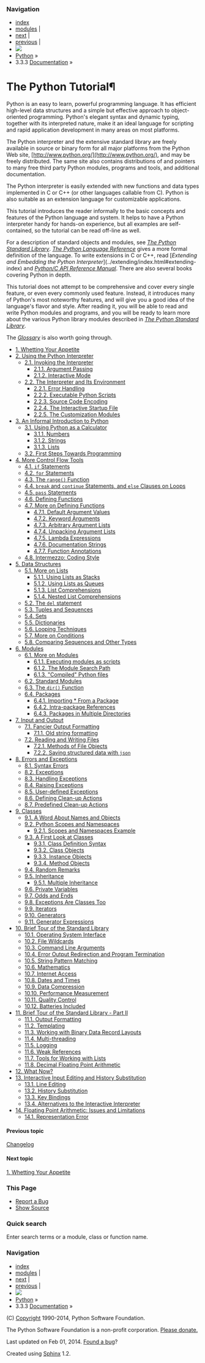 ### Navigation

  * [index](../genindex.html)
  * [modules](../py-modindex.html) |
  * [next](appetite.html) |
  * [previous](../whatsnew/changelog.html) |
  * ![](../_static/py.png)
  * [Python](http://www.python.org/) »
  * 3.3.3 [Documentation](../index.html) »

# The Python Tutorial¶

Python is an easy to learn, powerful programming language. It has efficient
high-level data structures and a simple but effective approach to object-
oriented programming. Python's elegant syntax and dynamic typing, together
with its interpreted nature, make it an ideal language for scripting and rapid
application development in many areas on most platforms.

The Python interpreter and the extensive standard library are freely available
in source or binary form for all major platforms from the Python Web site,
[http://www.python.org/](http://www.python.org/), and may be freely
distributed. The same site also contains distributions of and pointers to many
free third party Python modules, programs and tools, and additional
documentation.

The Python interpreter is easily extended with new functions and data types
implemented in C or C++ (or other languages callable from C). Python is also
suitable as an extension language for customizable applications.

This tutorial introduces the reader informally to the basic concepts and
features of the Python language and system. It helps to have a Python
interpreter handy for hands-on experience, but all examples are self-
contained, so the tutorial can be read off-line as well.

For a description of standard objects and modules, see [_The Python Standard
Library_](../library/index.html#library-index). [_The Python Language
Reference_](../reference/index.html#reference-index) gives a more formal
definition of the language. To write extensions in C or C++, read [_Extending
and Embedding the Python Interpreter_](../extending/index.html#extending-
index) and [_Python/C API Reference Manual_](../c-api/index.html#c-api-index).
There are also several books covering Python in depth.

This tutorial does not attempt to be comprehensive and cover every single
feature, or even every commonly used feature. Instead, it introduces many of
Python's most noteworthy features, and will give you a good idea of the
language's flavor and style. After reading it, you will be able to read and
write Python modules and programs, and you will be ready to learn more about
the various Python library modules described in [_The Python Standard
Library_](../library/index.html#library-index).

The [_Glossary_](../glossary.html#glossary) is also worth going through.

  * [1. Whetting Your Appetite](appetite.html)
  * [2. Using the Python Interpreter](interpreter.html)
    * [2.1. Invoking the Interpreter](interpreter.html#invoking-the-interpreter)
      * [2.1.1. Argument Passing](interpreter.html#argument-passing)
      * [2.1.2. Interactive Mode](interpreter.html#interactive-mode)
    * [2.2. The Interpreter and Its Environment](interpreter.html#the-interpreter-and-its-environment)
      * [2.2.1. Error Handling](interpreter.html#error-handling)
      * [2.2.2. Executable Python Scripts](interpreter.html#executable-python-scripts)
      * [2.2.3. Source Code Encoding](interpreter.html#source-code-encoding)
      * [2.2.4. The Interactive Startup File](interpreter.html#the-interactive-startup-file)
      * [2.2.5. The Customization Modules](interpreter.html#the-customization-modules)
  * [3. An Informal Introduction to Python](introduction.html)
    * [3.1. Using Python as a Calculator](introduction.html#using-python-as-a-calculator)
      * [3.1.1. Numbers](introduction.html#numbers)
      * [3.1.2. Strings](introduction.html#strings)
      * [3.1.3. Lists](introduction.html#lists)
    * [3.2. First Steps Towards Programming](introduction.html#first-steps-towards-programming)
  * [4. More Control Flow Tools](controlflow.html)
    * [4.1. `if` Statements](controlflow.html#if-statements)
    * [4.2. `for` Statements](controlflow.html#for-statements)
    * [4.3. The `range()` Function](controlflow.html#the-range-function)
    * [4.4. `break` and `continue` Statements, and `else` Clauses on Loops](controlflow.html#break-and-continue-statements-and-else-clauses-on-loops)
    * [4.5. `pass` Statements](controlflow.html#pass-statements)
    * [4.6. Defining Functions](controlflow.html#defining-functions)
    * [4.7. More on Defining Functions](controlflow.html#more-on-defining-functions)
      * [4.7.1. Default Argument Values](controlflow.html#default-argument-values)
      * [4.7.2. Keyword Arguments](controlflow.html#keyword-arguments)
      * [4.7.3. Arbitrary Argument Lists](controlflow.html#arbitrary-argument-lists)
      * [4.7.4. Unpacking Argument Lists](controlflow.html#unpacking-argument-lists)
      * [4.7.5. Lambda Expressions](controlflow.html#lambda-expressions)
      * [4.7.6. Documentation Strings](controlflow.html#documentation-strings)
      * [4.7.7. Function Annotations](controlflow.html#function-annotations)
    * [4.8. Intermezzo: Coding Style](controlflow.html#intermezzo-coding-style)
  * [5. Data Structures](datastructures.html)
    * [5.1. More on Lists](datastructures.html#more-on-lists)
      * [5.1.1. Using Lists as Stacks](datastructures.html#using-lists-as-stacks)
      * [5.1.2. Using Lists as Queues](datastructures.html#using-lists-as-queues)
      * [5.1.3. List Comprehensions](datastructures.html#list-comprehensions)
      * [5.1.4. Nested List Comprehensions](datastructures.html#nested-list-comprehensions)
    * [5.2. The `del` statement](datastructures.html#the-del-statement)
    * [5.3. Tuples and Sequences](datastructures.html#tuples-and-sequences)
    * [5.4. Sets](datastructures.html#sets)
    * [5.5. Dictionaries](datastructures.html#dictionaries)
    * [5.6. Looping Techniques](datastructures.html#looping-techniques)
    * [5.7. More on Conditions](datastructures.html#more-on-conditions)
    * [5.8. Comparing Sequences and Other Types](datastructures.html#comparing-sequences-and-other-types)
  * [6. Modules](modules.html)
    * [6.1. More on Modules](modules.html#more-on-modules)
      * [6.1.1. Executing modules as scripts](modules.html#executing-modules-as-scripts)
      * [6.1.2. The Module Search Path](modules.html#the-module-search-path)
      * [6.1.3. "Compiled" Python files](modules.html#compiled-python-files)
    * [6.2. Standard Modules](modules.html#standard-modules)
    * [6.3. The `dir()` Function](modules.html#the-dir-function)
    * [6.4. Packages](modules.html#packages)
      * [6.4.1. Importing * From a Package](modules.html#importing-from-a-package)
      * [6.4.2. Intra-package References](modules.html#intra-package-references)
      * [6.4.3. Packages in Multiple Directories](modules.html#packages-in-multiple-directories)
  * [7. Input and Output](inputoutput.html)
    * [7.1. Fancier Output Formatting](inputoutput.html#fancier-output-formatting)
      * [7.1.1. Old string formatting](inputoutput.html#old-string-formatting)
    * [7.2. Reading and Writing Files](inputoutput.html#reading-and-writing-files)
      * [7.2.1. Methods of File Objects](inputoutput.html#methods-of-file-objects)
      * [7.2.2. Saving structured data with `json`](inputoutput.html#saving-structured-data-with-json)
  * [8. Errors and Exceptions](errors.html)
    * [8.1. Syntax Errors](errors.html#syntax-errors)
    * [8.2. Exceptions](errors.html#exceptions)
    * [8.3. Handling Exceptions](errors.html#handling-exceptions)
    * [8.4. Raising Exceptions](errors.html#raising-exceptions)
    * [8.5. User-defined Exceptions](errors.html#user-defined-exceptions)
    * [8.6. Defining Clean-up Actions](errors.html#defining-clean-up-actions)
    * [8.7. Predefined Clean-up Actions](errors.html#predefined-clean-up-actions)
  * [9. Classes](classes.html)
    * [9.1. A Word About Names and Objects](classes.html#a-word-about-names-and-objects)
    * [9.2. Python Scopes and Namespaces](classes.html#python-scopes-and-namespaces)
      * [9.2.1. Scopes and Namespaces Example](classes.html#scopes-and-namespaces-example)
    * [9.3. A First Look at Classes](classes.html#a-first-look-at-classes)
      * [9.3.1. Class Definition Syntax](classes.html#class-definition-syntax)
      * [9.3.2. Class Objects](classes.html#class-objects)
      * [9.3.3. Instance Objects](classes.html#instance-objects)
      * [9.3.4. Method Objects](classes.html#method-objects)
    * [9.4. Random Remarks](classes.html#random-remarks)
    * [9.5. Inheritance](classes.html#inheritance)
      * [9.5.1. Multiple Inheritance](classes.html#multiple-inheritance)
    * [9.6. Private Variables](classes.html#private-variables)
    * [9.7. Odds and Ends](classes.html#odds-and-ends)
    * [9.8. Exceptions Are Classes Too](classes.html#exceptions-are-classes-too)
    * [9.9. Iterators](classes.html#iterators)
    * [9.10. Generators](classes.html#generators)
    * [9.11. Generator Expressions](classes.html#generator-expressions)
  * [10. Brief Tour of the Standard Library](stdlib.html)
    * [10.1. Operating System Interface](stdlib.html#operating-system-interface)
    * [10.2. File Wildcards](stdlib.html#file-wildcards)
    * [10.3. Command Line Arguments](stdlib.html#command-line-arguments)
    * [10.4. Error Output Redirection and Program Termination](stdlib.html#error-output-redirection-and-program-termination)
    * [10.5. String Pattern Matching](stdlib.html#string-pattern-matching)
    * [10.6. Mathematics](stdlib.html#mathematics)
    * [10.7. Internet Access](stdlib.html#internet-access)
    * [10.8. Dates and Times](stdlib.html#dates-and-times)
    * [10.9. Data Compression](stdlib.html#data-compression)
    * [10.10. Performance Measurement](stdlib.html#performance-measurement)
    * [10.11. Quality Control](stdlib.html#quality-control)
    * [10.12. Batteries Included](stdlib.html#batteries-included)
  * [11. Brief Tour of the Standard Library - Part II](stdlib2.html)
    * [11.1. Output Formatting](stdlib2.html#output-formatting)
    * [11.2. Templating](stdlib2.html#templating)
    * [11.3. Working with Binary Data Record Layouts](stdlib2.html#working-with-binary-data-record-layouts)
    * [11.4. Multi-threading](stdlib2.html#multi-threading)
    * [11.5. Logging](stdlib2.html#logging)
    * [11.6. Weak References](stdlib2.html#weak-references)
    * [11.7. Tools for Working with Lists](stdlib2.html#tools-for-working-with-lists)
    * [11.8. Decimal Floating Point Arithmetic](stdlib2.html#decimal-floating-point-arithmetic)
  * [12. What Now?](whatnow.html)
  * [13. Interactive Input Editing and History Substitution](interactive.html)
    * [13.1. Line Editing](interactive.html#line-editing)
    * [13.2. History Substitution](interactive.html#history-substitution)
    * [13.3. Key Bindings](interactive.html#key-bindings)
    * [13.4. Alternatives to the Interactive Interpreter](interactive.html#alternatives-to-the-interactive-interpreter)
  * [14. Floating Point Arithmetic: Issues and Limitations](floatingpoint.html)
    * [14.1. Representation Error](floatingpoint.html#representation-error)

#### Previous topic

[Changelog](../whatsnew/changelog.html)

#### Next topic

[1. Whetting Your Appetite](appetite.html)

### This Page

  * [Report a Bug](../bugs.html)
  * [Show Source](../_sources/tutorial/index.txt)

### Quick search

Enter search terms or a module, class or function name.

### Navigation

  * [index](../genindex.html)
  * [modules](../py-modindex.html) |
  * [next](appetite.html) |
  * [previous](../whatsnew/changelog.html) |
  * ![](../_static/py.png)
  * [Python](http://www.python.org/) »
  * 3.3.3 [Documentation](../index.html) »

(C) [Copyright](../copyright.html) 1990-2014, Python Software Foundation.

The Python Software Foundation is a non-profit corporation. [Please
donate.](http://www.python.org/psf/donations/)

Last updated on Feb 01, 2014. [Found a bug](../bugs.html)?

Created using [Sphinx](http://sphinx.pocoo.org/) 1.2.

